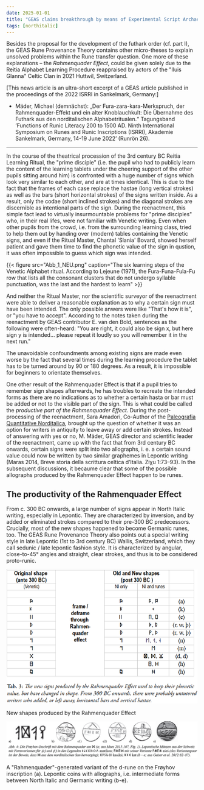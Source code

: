 ```yaml
---
date: 2025-01-01
title: "GEAS claims breakthrough by means of Experimental Script Archaeology, Part II: The emergence of 'runic' sign forms through the Rahmenquader Effect"
tags: [northitalic]
---
```

Besides the proposal for the development of the futhark order (cf. part I), the GEAS Rune Provenance Theory contains other micro-theses to explain unsolved problems within the Rune transfer question. One more of these explanations – the *Rahmenquader Effect*, could be given solely due to the Reitia Alphabet Learning Procedure reappraised by actors of the "Iluis Glanna" Celtic Clan in 2021 Huttwil, Switzerland.

[This news article is an ultra-short excerpt of a GEAS article published in the proceedings of the 2022 ISRRI in Sankelmark, Germany:]

* Mäder, Michael (demnächst): „Der Fura-zara-kara-Merkspruch, der Rahmenquader-Effekt und ein alter Knoblauchkult: Die Übernahme des Futhark aus den norditalischen Alphabetritualen.“ Tagungsband ’Functions of Runic Literacy 200 to 1500 AD. Ninth International Symposium on Runes and Runic Inscriptions (ISRRI), Akademie Sankelmark, Germany, 14-19 June 2022’ (Runrön 26).

---

In the course of the theatrical procession of the 3rd century BC Reitia Learning Ritual, the "prime disciple" (i.e. the pupil who had to publicly learn the content of the learning tablets under the cheering support of the other pupils sitting around him) is confronted with a huge number of signs which look very similar to each other, and are at times identical. This is due to the fact that the frames of each case replace the hastae (long vertical strokes) as well as the bars (short horizontal strokes) of the signs written inside. As a result, only the codae (short inclined strokes) and the diagonal strokes are discernible as intentional parts of the sign. During the reenactment, this simple fact lead to virtually insurmountable problems for "prime disciples" who, in their real lifes, were not familiar with Venetic writing. Even when other pupils from the crowd, i.e. from the surrounding learning class, tried to help them out by handing over (modern) tables containing the Venetic signs, and even if the Ritual Master, Chantal 'Slania' Bovard, showed herself patient and gave them time to find the phonetic value of the sign in qustion, it was often impossible to guess which sign was intended. 

{{< figure src="Abb_1_NEU.png" caption="The six learning steps of the Venetic Alphabet ritual. According to Lejeune (1971), the Fura-Funa-Fula-Fu row that lists all the consonant clusters that do not undergo syllable punctuation, was the last and the hardest to learn" >}}

And neither the Ritual Master, nor the scientific surveyor of the reenactment were able to deliver a reasonable explanation as to why a certain sign must have been intended. The only possible anwers were like "That's how it is", or "you have to accept". According to the notes taken during the reenactment by GEAS contributor E. van den Bold, sentences as the following were often-heard: "You are right, it could also be sign x, but here sign y is intended... please repeat it loudly so you will remember it in the next run."

The unavoidable confoundments among existing signs are made even worse by the fact that several times during the learning procedure the tablet has to be turned around by 90 or 180 degrees. As a result, it is impossible for beginners to orientate themselves.

One other result of the Rahmenquader Effect is that if a pupil tries to remember sign shapes afterwards, he has troubles to recreate the intended forms as there are no indications as to whether a certain hasta or bar must be added or not to the visible part of the sign. This is what could be called the *productive part of the Rahmenquader Effect*. During the post-processing of the reenactment, Sara Amadori, Co-Author of the [Paleografia Quantitative Norditalica](https://center-for-decipherment.ch/journal/), brought up the question of whether it was an option for writers in antiquity to leave away or add certain strokes. Instead of answering with yes or no, M. Mäder, GEAS director and scientific leader of the reenactment, came up with the fact that from 3rd century BC onwards, certain signs were split into two allographs, i. e. a certain sound value could now be written by two similar graphemes in Lepontic writing (Maras 2014, Breve storia della scrittura celtica d’Italia. Ziχu 1:73–93). In the subsequent discussions, it becaume clear that some of the possible allographs produced by the Rahmenquader Effect happen to be runes.

## The productivity of the Rahmenquader Effect

From c. 300 BC onwards, a large number of signs appear in North Italic writing, especially in Lepontic. They are characterized by inversion, and by added or eliminated strokes compared to their pre-300 BC predecessors. Crucially, most of the new shapes happened to become Germanic runes, too. The GEAS Rune Provenance Theory also points out a special writing style in late Lepontic (1st to 3rd century BC) Wallis, Switzerland, which they call sedunic / late lepontic fashion style. It is characterized by angular, close-to-45° angles and straight, clear strokes, and thus is to be considered proto-runic.

![New shapes produced by the Rahmenquader Effect](Table_3.png)

New shapes produced by the Rahmenquader Effect

![A "Rahmenquader"-generated variant of the d-rune on the Frøyhov inscription (a). Lepontic coins with allographs, i.e. intermediate forms between North Italic and Germanic writing (b-e).](Abb_4_Celtic_Coins.png)

A "Rahmenquader"-generated variant of the d-rune on the Frøyhov inscription (a). Lepontic coins with allographs, i.e. intermediate forms between North Italic and Germanic writing (b-e).






